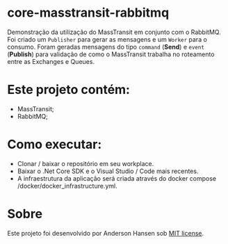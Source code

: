 # core-masstransit-rabbitmq
Demonstração da utilização do MassTransit em conjunto com o RabbitMQ. Foi criado um `Publisher` para gerar as mensagens e um `Worker` para o consumo. Foram geradas mensagens do tipo `command` (**Send**) e `event` (**Publish**) para validação de como o MassTransit trabalha no roteamento entre as Exchanges e Queues.

# Este projeto contém:
- MassTransit;
- RabbitMQ;

# Como executar:
- Clonar / baixar o repositório em seu workplace.
- Baixar o .Net Core SDK e o Visual Studio / Code mais recentes.
- A infraestrutura da aplicação será criada através do docker compose /docker/docker_infrastructure.yml.


# Sobre
Este projeto foi desenvolvido por Anderson Hansen sob [MIT license](LICENSE).
